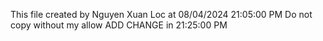 This file created by Nguyen Xuan Loc at 08/04/2024 21:05:00 PM
Do not copy without my allow
ADD CHANGE in 21:25:00 PM